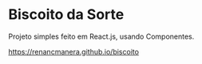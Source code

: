 # Biscoito da Sorte

Projeto simples feito em React.js, usando Componentes.

https://renancmanera.github.io/biscoito
